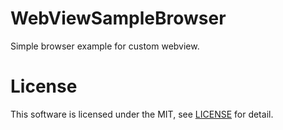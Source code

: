 # WebViewSampleBrowser

Simple browser example for custom webview.

# License
 
This software is licensed under the MIT, see [LICENSE](LICENSE) for detail.
